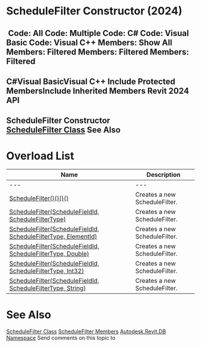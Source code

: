 # ScheduleFilter Constructor (2024)

﻿
 Code: All Code: Multiple Code: C# Code: Visual Basic Code: Visual C++  Members: Show All Members: Filtered Members: Filtered Members: Filtered   
---  
C#Visual BasicVisual C++
Include Protected MembersInclude Inherited Members
Revit 2024 API  
---  
ScheduleFilter Constructor   
[ScheduleFilter Class](a5dfec9f-1efd-b507-d079-eabcbf5032f8.md "ScheduleFilter Class") See Also  
---  
# Overload List
| Name | Description |
| --- | --- |
| --- | --- | --- |
| [ScheduleFilter()()()()](aa3c48a1-94c7-a3dd-1b20-faa87fe1a23e.md "ScheduleFilter Constructor") | Creates a new ScheduleFilter. |
| [ScheduleFilter(ScheduleFieldId, ScheduleFilterType)](cdde2306-7abe-15d5-dc37-39b23f916dbd.md "ScheduleFilter Constructor \(ScheduleFieldId, ScheduleFilterType\)") | Creates a new ScheduleFilter. |
| [ScheduleFilter(ScheduleFieldId, ScheduleFilterType, ElementId)](4ac7ace5-54dd-ef66-3e7d-b9503c5a7f75.md "ScheduleFilter Constructor \(ScheduleFieldId, ScheduleFilterType, ElementId\)") | Creates a new ScheduleFilter. |
| [ScheduleFilter(ScheduleFieldId, ScheduleFilterType, Double)](1eedd87b-7ab3-e586-411d-241c5fa15eca.md "ScheduleFilter Constructor \(ScheduleFieldId, ScheduleFilterType, Double\)") | Creates a new ScheduleFilter. |
| [ScheduleFilter(ScheduleFieldId, ScheduleFilterType, Int32)](979e8984-99f3-587c-648d-9dd21db7ef90.md "ScheduleFilter Constructor \(ScheduleFieldId, ScheduleFilterType, Int32\)") | Creates a new ScheduleFilter. |
| [ScheduleFilter(ScheduleFieldId, ScheduleFilterType, String)](6ec07804-d396-ad9b-d0b8-08b37b3b9ae7.md "ScheduleFilter Constructor \(ScheduleFieldId, ScheduleFilterType, String\)") | Creates a new ScheduleFilter. |

# See Also
[ScheduleFilter Class](a5dfec9f-1efd-b507-d079-eabcbf5032f8.md "ScheduleFilter Class")
[ScheduleFilter Members](2c2fc999-859e-169b-d958-ee248d9d74b7.md "ScheduleFilter Members")
[Autodesk.Revit.DB Namespace](87546ba7-461b-c646-cbb1-2cb8f5bff8b2.md "Autodesk.Revit.DB Namespace")
Send comments on this topic to 